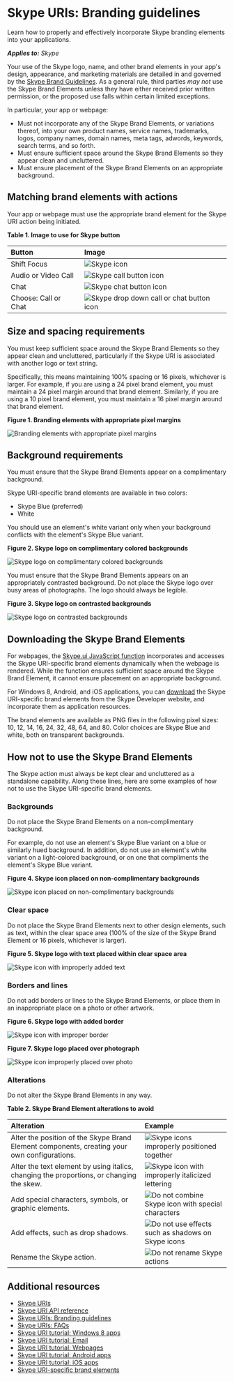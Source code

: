 
# Skype URIs: Branding guidelines

Learn how to properly and effectively incorporate Skype branding elements into your applications.


 _**Applies to:** Skype_

Your use of the Skype logo, name, and other brand elements in your app's design, appearance, and marketing materials are 
detailed in and governed by the [Skype Brand Guidelines](http://www.skype.com/go/brand-guidelines/). As a general rule, 
third parties  _may not_ use the Skype Brand Elements unless they have either received prior written permission, or the 
proposed use falls within certain limited exceptions.

In particular, your app or webpage:

* Must not incorporate any of the Skype Brand Elements, or variations thereof, into your own product names, service names, 
trademarks, logos, company names, domain names, meta tags, adwords, keywords, search terms, and so forth.
* Must ensure sufficient space around the Skype Brand Elements so they appear clean and uncluttered.
* Must ensure placement of the Skype Brand Elements on an appropriate background.


## Matching brand elements with actions

Your app or webpage must use the appropriate brand element for the Skype URI action being initiated.


**Table 1. Image to use for Skype button**


|**Button**|**Image**|
|:-----|:-----|
|Shift Focus|![Skype icon](images/Skypeicon_16px.png)|
|Audio or Video Call|![Skype call button icon](images/callbutton_16px.png)|
|Chat|![Skype chat button icon](images/Skype_chatbutton_16px.png)|
|Choose: Call or Chat|![Skype drop down call or chat button icon](images/Skype_dropdowncallbutton_16px.png)|

## Size and spacing requirements

You must keep sufficient space around the Skype Brand Elements so they appear clean and uncluttered, particularly if the 
Skype URI is associated with another logo or text string.

Specifically, this means maintaining 100% spacing or 16 pixels, whichever is larger. For example, if you are using a 24 
pixel brand element, you must maintain a 24 pixel margin around that brand element. Similarly, if you are using a 10 pixel 
brand element, you must maintain a 16 pixel margin around that brand element.


**Figure 1. Branding elements with appropriate pixel margins**

![Branding elements with appropriate pixel margins](images/86d4ec8b-1db1-43fc-bb37-c71715e6555e.jpg)


## Background requirements

You must ensure that the Skype Brand Elements appear on a complimentary background.

Skype URI-specific brand elements are available in two colors:


* Skype Blue (preferred)
* White

You should use an element's white variant only when your background conflicts with the element's Skype Blue variant.


**Figure 2. Skype logo on complimentary colored backgrounds**

![Skype logo on complimentary colored backgrounds](images/290fc15d-5cfe-478f-a8c0-5136db46bcc7.jpg)

You must ensure that the Skype Brand Elements appears on an appropriately contrasted background. Do not place the Skype 
logo over busy areas of photographs. The logo should always be legible.


**Figure 3. Skype logo on contrasted backgrounds**

![Skype logo on contrasted backgrounds](images/893045ce-14d3-4a3f-b5b7-3805ba000d2b.jpg)


## Downloading the Skype Brand Elements

For webpages, the [Skype.ui JavaScript function](SkypeURItutorial_Webpages.md#skype.ui) incorporates and accesses the Skype 
URI-specific brand elements dynamically when the webpage is rendered. While the function ensures sufficient space 
around the Skype Brand Element, it cannot ensure placement on an appropriate background.

For Windows 8, Android, and iOS applications, you can [download](http://www.microsoft.com/download/details.aspx?id=43127) 
the Skype URI-specific brand elements from the Skype Developer website, and incorporate them as application resources.

The brand elements are available as PNG files in the following pixel sizes: 10, 12, 14, 16, 24, 32, 48, 64, and 80. Color 
choices are Skype Blue and white, both on transparent backgrounds.


## How not to use the Skype Brand Elements

The Skype action must always be kept clear and uncluttered as a standalone capability. Along these lines, here are 
some examples of how not to use the Skype URI-specific brand elements.


### Backgrounds

Do not place the Skype Brand Elements on a non-complimentary background.

For example, do not use an element's Skype Blue variant on a blue or similarly hued background. In addition, do not use 
an element's white variant on a light-colored background, or on one that compliments the element's Skype Blue variant.


**Figure 4. Skype icon placed on non-complimentary backgrounds**

![Skype icon placed on non-complimentary backgrounds](images/5a5bf907-7fd7-460b-8fb5-81bf8e45d0c4.jpg)


### Clear space

Do not place the Skype Brand Elements next to other design elements, such as text, within the clear space area 
(100% of the size of the Skype Brand Element or 16 pixels, whichever is larger).


**Figure 5. Skype logo with text placed within clear space area**

![Skype icon with improperly added text](images/skypeUriBrandingAddedText.png)


### Borders and lines

Do not add borders or lines to the Skype Brand Elements, or place them in an inappropriate place on a photo or other artwork.


**Figure 6. Skype logo with added border**

![Skype icon with improper border](images/skypeUriBrandingBox.png)

**Figure 7. Skype logo placed over photograph**

![Skype icon improperly placed over photo](images/skypeUriBrandingPhoto.png)


### Alterations

Do not alter the Skype Brand Elements in any way.


**Table 2. Skype Brand Element alterations to avoid**


|**Alteration**|**Example**|
|:-----|:-----|
|Alter the position of the Skype Brand Element components, creating your own configurations.|![Skype icons improperly positioned together](images/skypeUriBrandingAlterPos1.png)|
|Alter the text element by using italics, changing the proportions, or changing the skew.|![Skype icon with improperly italicized lettering](images/skypeUriBrandingFont.png)|
|Add special characters, symbols, or graphic elements.|![Do not combine Skype icon with special characters](images/skypeUriBrandingSpecialChars.png)|
|Add effects, such as drop shadows.|![Do not use effects such as shadows on Skype icons](images/skypeUriBrandingEffects.png)|
|Rename the Skype action.|![Do not rename Skype actions](images/skypeUriBrandingName.png)|

## Additional resources


* [Skype URIs](SkypeURIs.md)
* [Skype URI API reference](SkypeURIAPIReference.md)
* [Skype URIs: Branding guidelines](SkypeURIs_BrandingGuidelines.md)
* [Skype URIs: FAQs](SkypeURIs_FAQs.md)
* [Skype URI tutorial: Windows 8 apps](SkypeURITutorial_Windows8Apps.md)
* [Skype URI tutorial: Email](SkypeURITutorial_Email.md)
* [Skype URI tutorial: Webpages](SkypeURItutorial_Webpages.md)
* [Skype URI tutorial: Android apps](SkypeURITutorial_AndroidApps.md)
* [Skype URI tutorial: iOS apps](SkypeURITutorial_iOSApps.md)
* [Skype URI-specific brand elements](https://developer.skype.com/resources/skype-button-assets.zip)

